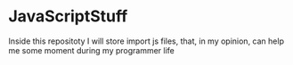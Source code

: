 # JavaScriptStuff
Inside this repositoty I will store import js files, that, in my opinion, can help me some moment during my programmer life
